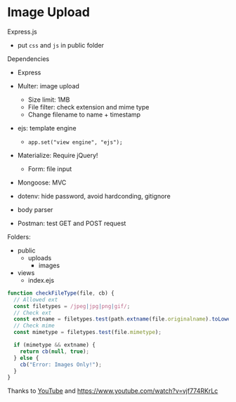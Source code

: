 # Image Upload

Express.js

- put `css` and `js` in public folder

Dependencies

- Express
- Multer: image upload
  - Size limit: 1MB
  - File filter: check extension and mime type
  - Change filename to name + timestamp
- ejs: template engine

  - `app.set("view engine", "ejs");`

- Materialize: Require jQuery!
  - Form: file input
- Mongoose: MVC
- dotenv: hide password, avoid hardconding, gitignore
- body parser
- Postman: test GET and POST request

Folders:

- public
  - uploads
    - images
- views
  - index.ejs

```javascript
function checkFileType(file, cb) {
  // Allowed ext
  const filetypes = /jpeg|jpg|png|gif/;
  // Check ext
  const extname = filetypes.test(path.extname(file.originalname).toLowerCase());
  // Check mime
  const mimetype = filetypes.test(file.mimetype);

  if (mimetype && extname) {
    return cb(null, true);
  } else {
    cb("Error: Images Only!");
  }
}
```

Thanks to [YouTube](https://www.youtube.com/watch?v=9Qzmri1WaaE) and https://www.youtube.com/watch?v=vjf774RKrLc
